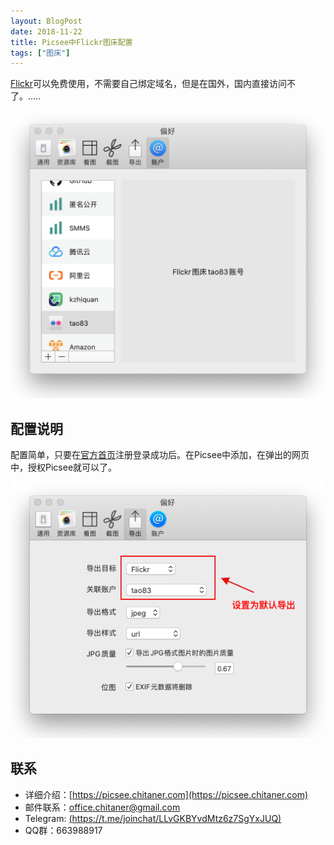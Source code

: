 ```yaml
---
layout: BlogPost
date: 2018-11-22
title: Picsee中Flickr图床配置
tags: ["图床"]
---
```


[Flickr](https://flickr.com)可以免费使用，不需要自己绑定域名，但是在国外，国内直接访问不了。.....
<!-- more -->

![flickr](./images/Picsee_imageCloud_flickr/flickr.png)

## 配置说明
配置简单，只要在[官方首页](https://flickr.com/)注册登录成功后。在Picsee中添加，在弹出的网页中，授权Picsee就可以了。

![result](./images/Picsee_imageCloud_flickr/result.png)

## 联系
- 详细介绍：[https://picsee.chitaner.com](https://picsee.chitaner.com)
- 邮件联系：[office.chitaner@gmail.com](mailto:office.chitaner@gmail.com)
- Telegram: [(https://t.me/joinchat/LLvGKBYvdMtz6z7SgYxJUQ)](https://t.me/joinchat/LLvGKBYvdMtz6z7SgYxJUQ)
- QQ群：663988917